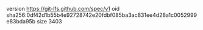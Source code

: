 version https://git-lfs.github.com/spec/v1
oid sha256:0df42d1b55b4e92728742e20fdbf085ba3ac831ee4d28a1c0052999e83bda95b
size 3403
